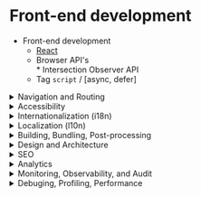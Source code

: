 # Front-end development

* Front-end development
  - [React](https://github.com/DemjanUA/Things-I-Don-t-Know-as-of-2021/blob/main/react.md)
  <ul>
    <li>Browser API's</li>
      * Intersection Observer API
  <li>Tag <code>script</code> / [async, defer]</li>
  </ul>

<details>
  <summary>Navigation and Routing</summary>
  <ul>
    <li>- - -</li>
  </ul>
</details>

<details>
  <summary>Accessibility</summary>
  <ul>
    <li>WCAG 2</li>
  </ul>
</details>

<details>
  <summary>Internationalization (i18n)</summary>
  <ul>
    <li>- - -</li>
  </ul>
</details>

<details>
  <summary>Localization (l10n)</summary>
  <ul>
    <li>- - -</li>
  </ul>
</details>

<details>
  <summary>Building, Bundling, Post-processing</summary>
  <ul>
    <li>Webpack</li>
    <li>Vitejs</li>
  </ul>
</details>

<details>
  <summary>Design and Architecture</summary>
  <ul>
    <li>Microfrontend</li>
  </ul>
</details>

<details>
  <summary>SEO</summary>
  <ul>
    <li>sitemap</li>
    <li>robots.txt</li>
    <li>Lighthouse SEO</li>
    <li>Google Search Console</li>
    <li>AI search</li>
  </ul>
</details>

<details>
  <summary>Analytics</summary>
  <ul>
    <li>*</li>
  </ul>
</details>

<details>
  <summary>Monitoring, Observability, and Audit</summary>
  <ul>
    <li>Synthetic (proactive) monitoring</li>
    <li>Passive monitoring</li>
    <li>Logs, Metrics, and Traces</li>
  </ul>
</details>

<details>
  <summary>Debuging, Profiling, Performance</summary>
  <ul>
    <li>Webpack</li>
    <li>Vitejs</li>
  </ul>
</details>
